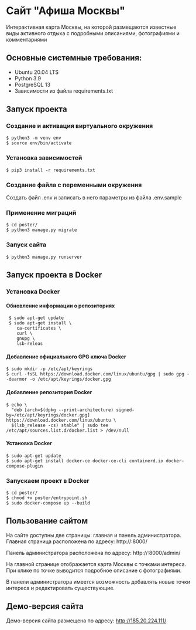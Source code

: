 # Сайт "Афиша Москвы"
Интерактивная карта Москвы, на которой размещаются известные виды активного отдыха с подробными описаниями, фотографиями и комментариями

## Основные системные требования:
* Ubuntu 20.04 LTS
* Python 3.9
* PostgreSQL 13
* Зависимости из файла requirements.txt

## Запуск проекта
### Создание и активация виртуального окружения
```shell
$ python3 -m venv env
$ source env/bin/activate
```
### Установка зависимостей
```shell
$ pip3 install -r requirements.txt
```
### Создание файла с переменными окружения
Создать файл .env и записать в него параметры из файла .env.sample
### Применение миграций
```shell
$ cd poster/
$ python3 manage.py migrate
```
### Запуск сайта
```shell
$ python3 manage.py runserver
```

## Запуск проекта в Docker
### Установка Docker
#### Обновление информации о репозиториях
```shell
 $ sudo apt-get update
 $ sudo apt-get install \
    ca-certificates \
    curl \
    gnupg \
    lsb-releas
```
#### Добавление официального GPG ключа Docker
```shell
$ sudo mkdir -p /etc/apt/keyrings
$ curl -fsSL https://download.docker.com/linux/ubuntu/gpg | sudo gpg --dearmor -o /etc/apt/keyrings/docker.gpg
```
#### Добавление репозитория Docker
```shell
$ echo \
  "deb [arch=$(dpkg --print-architecture) signed-by=/etc/apt/keyrings/docker.gpg] https://download.docker.com/linux/ubuntu \
  $(lsb_release -cs) stable" | sudo tee /etc/apt/sources.list.d/docker.list > /dev/null
```
#### Установка Docker
```shell
$ sudo apt-get update
$ sudo apt-get install docker-ce docker-ce-cli containerd.io docker-compose-plugin
```
### Запускаем проект в Docker
```shell
$ cd poster/
$ chmod +x poster/entrypoint.sh
$ sudo docker-compose up --build
```

## Пользование сайтом
На сайте доступны две страницы: главная и панель администратора.
Главная страница расположена по адресу: http://<host>:8000/

Панель администратора расположена по адресу: http://<host>:8000/admin/

На главной странице отображается карта Москвы с точками интереса. При клике по точке выводится подробное описание с фотографиями.

В панели администратора имеется возможность добавлять новые точки интереса и редактировать существующие.

## Демо-версия сайта
Демо-версия сайта размещена по адресу: http://185.20.224.111/
